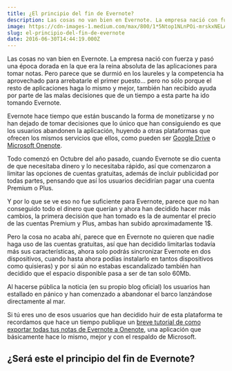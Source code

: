 ```yaml
---
title: ¿El principio del fin de Evernote?
description: Las cosas no van bien en Evernote. La empresa nació con fuerza y pasó una época dorada en la que era la reina absoluta de las aplicaciones…
image: https://cdn-images-1.medium.com/max/800/1*5Ntop1NLnPOi-mrskxNELA.png
slug: el-principio-del-fin-de-evernote
date: 2016-06-30T14:44:19.000Z
---
```


Las cosas no van bien en Evernote. La empresa nació con fuerza y pasó una época dorada en la que era la reina absoluta de las aplicaciones para tomar notas. Pero parece que se durmió en los laureles y la competencia ha aprovechado para arrebatarle el primer puesto… pero no sólo porque el resto de aplicaciones haga lo mismo y mejor, también han recibido ayuda por parte de las malas decisiones que de un tiempo a esta parte ha ido tomando Evernote.

Evernote hace tiempo que están buscando la forma de monetizarse y no han dejado de tomar decisiones que lo único que han consiguiendo es que los usuarios abandonen la aplicación, huyendo a otras plataformas que ofrecen los mismos servicios que ellos, como pueden ser [Google Drive](https://drive.google.com/) o [Microsoft Onenote](https://www.onenote.com/).

Todo comenzó en Octubre del año pasado, cuando Evernote se dio cuenta de que necesitaba dinero y lo necesitaba rápido, así que comenzaron a limitar las opciones de cuentas gratuitas, además de incluir publicidad por todas partes, pensando que así los usuarios decidirían pagar una cuenta Premium o Plus.

Y por lo que se ve eso no fue suficiente para Evernote, parece que no han conseguido todo el dinero que querían y ahora han decidido hacer más cambios, la primera decisión que han tomado es la de aumentar el precio de las cuentas Premium y Plus, ambas han subido aproximadamente 1$.

Pero la cosa no acaba ahí, parece que en Evernote no quieren que nadie haga uso de las cuentas gratuitas, así que han decidido limitarlas todavía más sus características, ahora solo podrás sincronizar Evernote en dos dispositivos, cuando hasta ahora podías instalarlo en tantos dispositivos como quisieras) y por si aún no estabas escandalizado también han decidido que el espacio disponible pasa a ser de tan solo 60Mb.

Al hacerse pública la noticia (en su propio blog oficial) los usuarios han estallado en pánico y han comenzado a abandonar el barco lanzándose directamente al mar.

Si tú eres uno de esos usuarios que han decidido huir de esta plataforma te recordamos que hace un tiempo publique un [breve tutorial de como exportar todas tus notas de Evernote a Onenote](https://medium.com/@AJRA/como-exportar-las-notas-de-evernote-a-onenote-d754a0cdf126), una aplicación que básicamente hace lo mismo, mejor y con el respaldo de Microsoft.

## ¿Será este el principio del fin de Evernote?
